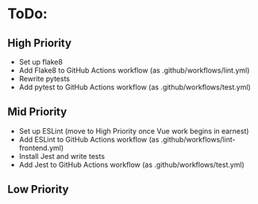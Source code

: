 # ToDo:
## High Priority
- Set up flake8
- Add Flake8 to GitHub Actions workflow (as .github/workflows/lint.yml)
- Rewrite pytests
- Add pytest to GitHub Actions workflow (as .github/workflows/test.yml)

## Mid Priority
- Set up ESLint (move to High Priority once Vue work begins in earnest)
- Add ESLint to GitHub Actions workflow (as .github/workflows/lint-frontend.yml)
- Install Jest and write tests
- Add Jest to GitHub Actions workflow (as .github/workflows/test.yml)


## Low Priority
